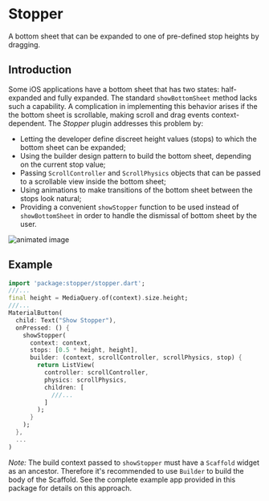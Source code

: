 # Stopper

A bottom sheet that can be expanded to one of pre-defined stop heights by dragging.

## Introduction

Some iOS applications have a bottom sheet that has two states: half-expanded and fully expanded.
The standard `showBottomSheet` method lacks such a capability. A complication in implementing this 
behavior arises if the the bottom sheet is scrollable, making scroll and drag 
events context-dependent. The *Stopper* plugin addresses this problem by:

- Letting the developer define discreet height values (stops) to which the bottom sheet can be expanded;
- Using the builder design pattern to build the bottom sheet, depending on the current stop value;
- Passing `ScrollController` and `ScrollPhysics` objects that can be passed to a scrollable view
  inside the bottom sheet;
- Using animations to make transitions of the bottom sheet between the stops look natural;
- Providing a convenient `showStopper` function to be used instead of `showBottomSheet` in 
  order to handle the dismissal of bottom sheet by the user.

![animated image](https://github.com/aryzhov/flutter-stopper/blob/master/docs/stopper_demo.gif?raw=true)     

## Example

```dart
import 'package:stopper/stopper.dart';
///...
final height = MediaQuery.of(context).size.height;
///...
MaterialButton(
  child: Text("Show Stopper"),
  onPressed: () {
    showStopper(
      context: context,
      stops: [0.5 * height, height],
      builder: (context, scrollController, scrollPhysics, stop) {
        return ListView(
          controller: scrollController,
          physics: scrollPhysics,
          children: [
            ///...
          ]
        );
      }
    );
  },
  ...
)
```

*Note:* The build context passed to `showStopper` must have a `Scaffold` widget as an ancestor. 
Therefore it's recommended to use `Builder` to build the body of the Scaffold. See
the complete example app provided in this package for details on this approach.
